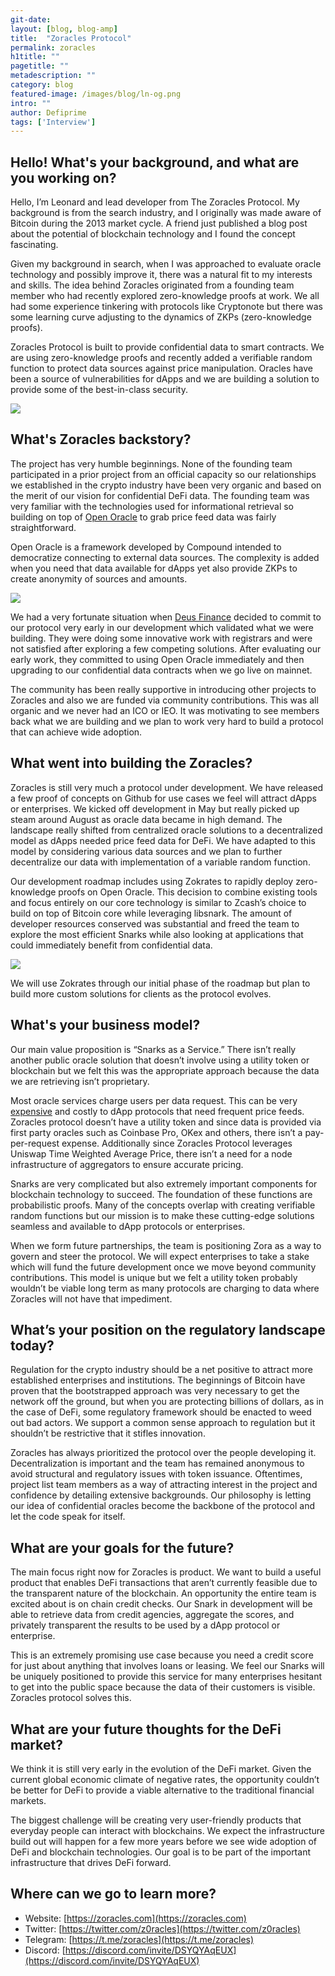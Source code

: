```yaml
---
git-date:
layout: [blog, blog-amp]
title:  "Zoracles Protocol"
permalink: zoracles
h1title: ""
pagetitle: ""
metadescription: ""
category: blog
featured-image: /images/blog/ln-og.png
intro: ""
author: Defiprime
tags: ['Interview']
---
```

## Hello! What's your background, and what are you working on?

Hello, I’m Leonard and lead developer from The Zoracles Protocol. My background is from the search industry, and I originally was made aware of Bitcoin during the 2013 market cycle. A friend just published a blog post about the potential of blockchain technology and I found the concept fascinating. 

Given my background in search, when I was approached to evaluate oracle technology and possibly improve it, there was a natural fit to my interests and skills. The idea behind Zoracles originated from a founding team member who had recently explored zero-knowledge proofs at work. We all had some experience tinkering with protocols like Cryptonote but there was some learning curve adjusting to the dynamics of ZKPs (zero-knowledge proofs).

Zoracles Protocol is built to provide confidential data to smart contracts. We are using zero-knowledge proofs and recently added a verifiable random function to protect data sources against price manipulation. Oracles have been a source of vulnerabilities for dApps and we are building a solution to provide some of the best-in-class security.


![](/images/blog/zoracles/image1.png)


## What's Zoracles backstory? 

The project has very humble beginnings. None of the founding team participated in a prior project from an official capacity so our relationships we established in the crypto industry have been very organic and based on the merit of our vision for confidential DeFi data. The founding team was very familiar with the technologies used for informational retrieval so building on top of [Open Oracle](https://medium.com/compound-finance/announcing-compound-open-oracle-development-cff36f06aad3) to grab price feed data was fairly straightforward. 

Open Oracle is a framework developed by Compound intended to democratize connecting to external data sources. The complexity is added when you need that data available for dApps yet also provide ZKPs to create anonymity of sources and amounts.


![](/images/blog/zoracles/image2.png)


We had a very fortunate situation when [Deus Finance](https://medium.com/@deusfinance/oracle-partnership-of-zoracles-and-deus-finance-48790082434a) decided to commit to our protocol very early in our development which validated what we were building. They were doing some innovative work with registrars and were not satisfied after exploring a few competing solutions. After evaluating our early work, they committed to using Open Oracle immediately and then upgrading to our confidential data contracts when we go live on mainnet.

The community has been really supportive in introducing other projects to Zoracles and also we are funded via community contributions. This was all organic and we never had an ICO or IEO. It was motivating to see members back what we are building and we plan to work very hard to build a protocol that can achieve wide adoption.


## What went into building the Zoracles?

Zoracles is still very much a protocol under development. We have released a few proof of concepts on Github for use cases we feel will attract dApps or enterprises. We kicked off development in May but really picked up steam around August as oracle data became in high demand. The landscape really shifted from centralized oracle solutions to a decentralized model as dApps needed price feed data for DeFi. We have adapted to this model by considering various data sources and we plan to further decentralize our data with implementation of a variable random function.

Our development roadmap includes using Zokrates to rapidly deploy zero-knowledge proofs on Open Oracle. This decision to combine existing tools and focus entirely on our core technology is similar to Zcash’s choice to build on top of Bitcoin core while leveraging libsnark. The amount of developer resources conserved was substantial and freed the team to explore the most efficient Snarks while also looking at applications that could immediately benefit from confidential data.


![](/images/blog/zoracles/image3.png)


We will use Zokrates through our initial phase of the roadmap but plan to build more custom solutions for clients as the protocol evolves.  


## What's your business model?

Our main value proposition is “Snarks as a Service.” There isn’t really another public oracle solution that doesn’t involve using a utility token or blockchain but we felt this was the appropriate approach because the data we are retrieving isn’t proprietary.

Most oracle services charge users per data request. This can be very [expensive](https://cointelegraph.com/news/band-protocol-ceo-says-that-a-single-chainlink-data-request-costs-450) and costly to dApp protocols that need frequent price feeds. Zoracles protocol doesn’t have a utility token and since data is provided via first party oracles such as Coinbase Pro, OKex and others, there isn’t a pay-per-request expense. Additionally since Zoracles Protocol leverages Uniswap Time Weighted Average Price, there isn’t a need for a node infrastructure of aggregators to ensure accurate pricing.

Snarks are very complicated but also extremely important components for blockchain technology to succeed. The foundation of these functions are probabilistic proofs. Many of the concepts overlap with creating verifiable random functions but our mission is to make these cutting-edge solutions seamless and available to dApp protocols or enterprises.

When we form future partnerships, the team is positioning Zora as a way to govern and steer the protocol. We will expect enterprises to take a stake which will fund the future development once we move beyond community contributions. This model is unique but we felt a utility token probably wouldn’t be viable long term as many protocols are charging to data where Zoracles will not have that impediment. 


## What’s your position on the regulatory landscape today?

Regulation for the crypto industry should be a net positive to attract more established enterprises and institutions. The beginnings of Bitcoin have proven that the bootstrapped approach was very necessary to get the network off the ground, but when you are protecting billions of dollars, as in the case of DeFi, some regulatory framework should be enacted to weed out bad actors. We support a common sense approach to regulation but it shouldn’t be restrictive that it stifles innovation.

Zoracles has always prioritized the protocol over the people developing it. Decentralization is important and the team has remained anonymous to avoid structural and regulatory issues with token issuance. Oftentimes, project list team members as a way of attracting interest in the project and confidence by detailing extensive backgrounds. Our philosophy is letting our idea of confidential oracles become the backbone of the protocol and let the code speak for itself.


## What are your goals for the future?

The main focus right now for Zoracles is product. We want to build a useful product that enables DeFi transactions that aren’t currently feasible due to the transparent nature of the blockchain. An opportunity the entire team is excited about is on chain credit checks. Our Snark in development will be able to retrieve data from credit agencies, aggregate the scores, and privately transparent the results to be used by a dApp protocol or enterprise. 

This is an extremely promising use case because you need a credit score for just about anything that involves loans or leasing. We feel our Snarks will be uniquely positioned to provide this service for many enterprises hesitant to get into the public space because the data of their customers is visible. Zoracles protocol solves this.


## What are your future thoughts for the DeFi market?

We think it is still very early in the evolution of the DeFi market. Given the current global economic climate of negative rates, the opportunity couldn’t be better for DeFi to provide a viable alternative to the traditional financial markets. 

The biggest challenge will be creating very user-friendly products that everyday people can interact with blockchains. We expect the infrastructure build out will happen for a few more years before we see wide adoption of DeFi and blockchain technologies. Our goal is to be part of the important infrastructure that drives DeFi forward.


## Where can we go to learn more?

- Website: [https://zoracles.com](https://zoracles.com)
- Twitter: [https://twitter.com/z0racles](https://twitter.com/z0racles)
- Telegram: [https://t.me/zoracles](https://t.me/zoracles)
- Discord: [https://discord.com/invite/DSYQYAqEUX](https://discord.com/invite/DSYQYAqEUX)